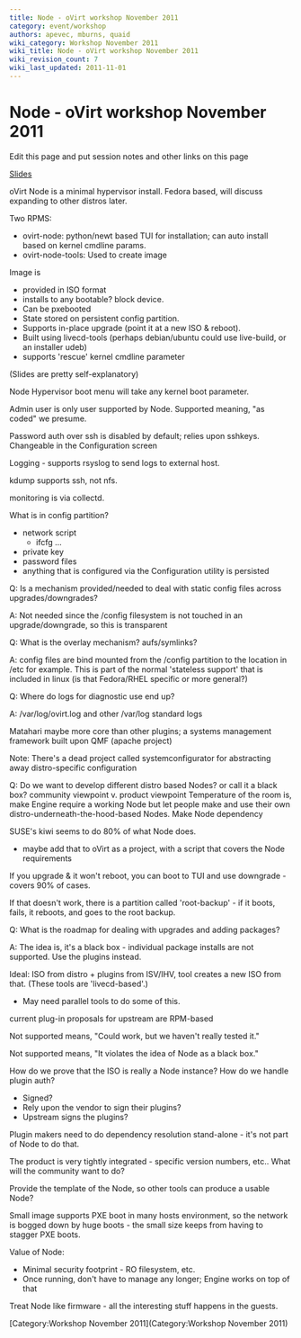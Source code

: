 ```yaml
---
title: Node - oVirt workshop November 2011
category: event/workshop
authors: apevec, mburns, quaid
wiki_category: Workshop November 2011
wiki_title: Node - oVirt workshop November 2011
wiki_revision_count: 7
wiki_last_updated: 2011-11-01
---
```


# Node - oVirt workshop November 2011

Edit this page and put session notes and other links on this page

[Slides](http://www.ovirt.org/wp-content/uploads/2011/11/ovirt-node.pdf)

oVirt Node is a minimal hypervisor install. Fedora based, will discuss expanding to other distros later.

Two RPMS:

*   ovirt-node: python/newt based TUI for installation; can auto install based on kernel cmdline params.
*   ovirt-node-tools: Used to create image

Image is

*   provided in ISO format
*   installs to any bootable? block device.
*   Can be pxebooted
*   State stored on persistent config partition.
*   Supports in-place upgrade (point it at a new ISO & reboot).
*   Built using livecd-tools (perhaps debian/ubuntu could use live-build, or an installer udeb)
*   supports 'rescue' kernel cmdline parameter

(Slides are pretty self-explanatory)

Node Hypervisor boot menu will take any kernel boot parameter.

Admin user is only user supported by Node. Supported meaning, "as coded" we presume.

Password auth over ssh is disabled by default; relies upon sshkeys. Changeable in the Configuration screen

Logging - supports rsyslog to send logs to external host.

kdump supports ssh, not nfs.

monitoring is via collectd.

What is in config partition?

*   network script
    -   ifcfg ...
*   private key
*   password files
*   anything that is configured via the Configuration utility is persisted

Q: Is a mechanism provided/needed to deal with static config files across upgrades/downgrades?

A: Not needed since the /config filesystem is not touched in an upgrade/downgrade, so this is transparent

Q: What is the overlay mechanism? aufs/symlinks?

A: config files are bind mounted from the /config partition to the location in /etc for example. This is part of the normal 'stateless support' that is included in linux (is that Fedora/RHEL specific or more general?)

Q: Where do logs for diagnostic use end up?

A: /var/log/ovirt.log and other /var/log standard logs

Matahari maybe more core than other plugins; a systems management framework built upon QMF (apache project)

Note: There's a dead project called systemconfigurator for abstracting away distro-specific configuration

Q: Do we want to develop different distro based Nodes? or call it a black box? community viewpoint v. product viewpoint Temperature of the room is, make Engine require a working Node but let people make and use their own distro-underneath-the-hood-based Nodes. Make Node dependency

SUSE's kiwi seems to do 80% of what Node does.

*   maybe add that to oVirt as a project, with a script that covers the Node requirements

If you upgrade & it won't reboot, you can boot to TUI and use downgrade - covers 90% of cases.

If that doesn't work, there is a partition called 'root-backup' - if it boots, fails, it reboots, and goes to the root backup.

Q: What is the roadmap for dealing with upgrades and adding packages?

A: The idea is, it's a black box - individual package installs are not supported. Use the plugins instead.

Ideal: ISO from distro + plugins from ISV/IHV, tool creates a new ISO from that. (These tools are 'livecd-based'.)

*   May need parallel tools to do some of this.

current plug-in proposals for upstream are RPM-based

Not supported means, "Could work, but we haven't really tested it."

Not supported means, "It violates the idea of Node as a black box."

How do we prove that the ISO is really a Node instance? How do we handle plugin auth?

*   Signed?
*   Rely upon the vendor to sign their plugins?
*   Upstream signs the plugins?

Plugin makers need to do dependency resolution stand-alone - it's not part of Node to do that.

The product is very tightly integrated - specific version numbers, etc.. What will the community want to do?

Provide the template of the Node, so other tools can produce a usable Node?

Small image supports PXE boot in many hosts environment, so the network is bogged down by huge boots - the small size keeps from having to stagger PXE boots.

Value of Node:

*   Minimal security footprint - RO filesystem, etc.
*   Once running, don't have to manage any longer; Engine works on top of that

Treat Node like firmware - all the interesting stuff happens in the guests.

[Category:Workshop November 2011](Category:Workshop November 2011)
